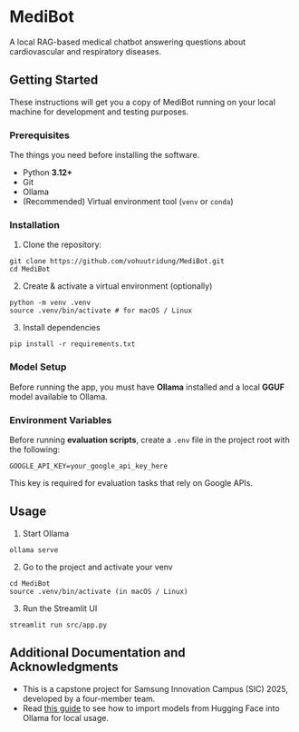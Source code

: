 # MediBot

A local RAG-based medical chatbot answering questions about cardiovascular and respiratory diseases.

## Getting Started

These instructions will get you a copy of MediBot running on your local machine for development and testing purposes.

### Prerequisites

The things you need before installing the software.

* Python **3.12+**
* Git 
* Ollama
* (Recommended) Virtual environment tool (`venv` or `conda`)

### Installation

1) Clone the repository:
```
git clone https://github.com/vohuutridung/MediBot.git
cd MediBot
```

2) Create & activate a virtual environment (optionally)
```
python -m venv .venv
source .venv/bin/activate # for macOS / Linux
```

3) Install dependencies
```
pip install -r requirements.txt
```

### Model Setup
Before running the app, you must have **Ollama** installed and a local **GGUF** model available to Ollama.

### Environment Variables
Before running **evaluation scripts**, create a `.env` file in the project root with the following:
```
GOOGLE_API_KEY=your_google_api_key_here
```
This key is required for evaluation tasks that rely on Google APIs.  

## Usage

1) Start Ollama
```
ollama serve
```

2) Go to the project and activate your venv
```
cd MediBot
source .venv/bin/activate (in macOS / Linux)
```

3) Run the Streamlit UI
```
streamlit run src/app.py
```

## Additional Documentation and Acknowledgments

* This is a capstone project for Samsung Innovation Campus (SIC) 2025, developed by a four-member team.
* Read [this guide](https://www.gpu-mart.com/blog/import-models-from-huggingface-to-ollama) to see how to import models from Hugging Face into Ollama for local usage.
